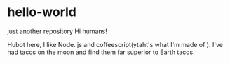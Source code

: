# hello-world
just another repository 
Hi humans!

Hubot here, I like Node. js and coffeescript(ytaht's what I'm made of ).
I've had tacos on the moon and find them far superior to Earth tacos.
